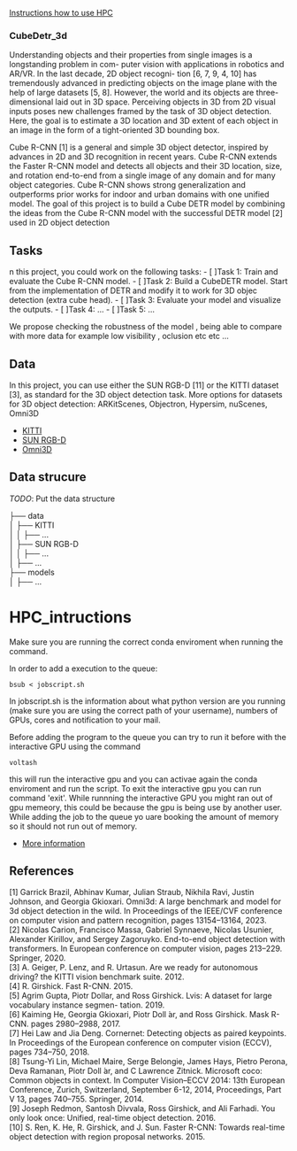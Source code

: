 
[Instructions how to use HPC](#HPC_intructions)
### CubeDetr_3d
Understanding objects and their properties from single images is a longstanding problem in com-
puter vision with applications in robotics and AR/VR. In the last decade, 2D object recogni-
tion [6, 7, 9, 4, 10] has tremendously advanced in predicting objects on the image plane with the
help of large datasets [5, 8]. However, the world and its objects are three-dimensional laid out in
3D space. Perceiving objects in 3D from 2D visual inputs poses new challenges framed by the task
of 3D object detection. Here, the goal is to estimate a 3D location and 3D extent of each object in
an image in the form of a tight-oriented 3D bounding box.

Cube R-CNN [1] is a general and simple 3D object detector, inspired by advances in 2D and 3D
recognition in recent years. Cube R-CNN extends the Faster R-CNN model and detects all objects
and their 3D location, size, and rotation end-to-end from a single image of any domain and for
many object categories. Cube R-CNN shows strong generalization and outperforms prior works for
indoor and urban domains with one unified model.
The goal of this project is to build a Cube DETR model by combining the ideas from the Cube
R-CNN model with the successful DETR model [2] used in 2D object detection

## Tasks

n this project, you could work on the following tasks:
    - [ ]Task 1: Train and evaluate the Cube R-CNN model.
    - [ ]Task 2: Build a CubeDETR model. Start from the implementation of DETR and modify it to work for 3D objec detection (extra cube head).
    - [ ]Task 3: Evaluate your model and visualize the outputs.
    - [ ]Task 4: ...
    - [ ]Task 5: ...

We propose checking the robustness of the model , being able to compare with more data for example low visibility , oclusion etc etc ... 

## Data

In this project, you can use either the SUN RGB-D [11] or the KITTI dataset [3], as standard for
the 3D object detection task. More options for datasets for 3D object detection: ARKitScenes,
Objectron, Hypersim, nuScenes, Omni3D

- [KITTI](https://www.cvlibs.net/datasets/kitti/)
- [SUN RGB-D](https://rgbd.cs.princeton.edu/)
- [Omni3D](https://github.com/facebookresearch/omni3d)

## Data strucure

*TODO*: Put the data structure  

├── data  
│   ├── KITTI  
│   │   ├── ...  
│   ├── SUN RGB-D  
│   │   ├── ...  
│   ├── ...  
├── models  
│   ├── ...  

# HPC_intructions
Make sure you are running the correct conda enviroment when running the command.

In order to add a execution to the queue:
```
bsub < jobscript.sh
```
In jobscript.sh is the information about what python version are you running (make sure you are using the correct path of your username), numbers of GPUs, cores and notification to your mail.


Before adding the program to the queue you can try to run it before with the interactive GPU using the command
```
voltash
```
this will run the interactive gpu and you can activae again the conda enviroment and run the script. To exit the interactive gpu you can run command 'exit'. While runnning the interactive GPU you might ran out of gpu memeory, this could be because the gpu is being use by another user. While adding the job to the queue yo uare booking the amount of memory so it should not run out of memory.


- [More information](https://skaftenicki.github.io/dtu_mlops/s10_extra/high_performance_clusters/)

## References

[1] Garrick Brazil, Abhinav Kumar, Julian Straub, Nikhila Ravi, Justin Johnson, and Georgia Gkioxari.
Omni3d: A large benchmark and model for 3d object detection in the wild. In Proceedings of the
IEEE/CVF conference on computer vision and pattern recognition, pages 13154–13164, 2023.  
[2] Nicolas Carion, Francisco Massa, Gabriel Synnaeve, Nicolas Usunier, Alexander Kirillov, and Sergey
Zagoruyko. End-to-end object detection with transformers. In European conference on computer vision,
pages 213–229. Springer, 2020.  
[3] A. Geiger, P. Lenz, and R. Urtasun. Are we ready for autonomous driving? the KITTI vision benchmark
suite. 2012.  
[4] R. Girshick. Fast R-CNN. 2015.  
[5] Agrim Gupta, Piotr Dollar, and Ross Girshick. Lvis: A dataset for large vocabulary instance segmen-
tation. 2019.  
[6] Kaiming He, Georgia Gkioxari, Piotr Doll ́ar, and Ross Girshick. Mask R-CNN. pages 2980–2988, 2017.  
[7] Hei Law and Jia Deng. Cornernet: Detecting objects as paired keypoints. In Proceedings of the European
conference on computer vision (ECCV), pages 734–750, 2018.  
[8] Tsung-Yi Lin, Michael Maire, Serge Belongie, James Hays, Pietro Perona, Deva Ramanan, Piotr Doll ́ar,
and C Lawrence Zitnick. Microsoft coco: Common objects in context. In Computer Vision–ECCV 2014:
13th European Conference, Zurich, Switzerland, September 6-12, 2014, Proceedings, Part V 13, pages
740–755. Springer, 2014.  
[9] Joseph Redmon, Santosh Divvala, Ross Girshick, and Ali Farhadi. You only look once: Unified, real-time
object detection. 2016.  
[10] S. Ren, K. He, R. Girshick, and J. Sun. Faster R-CNN: Towards real-time object detection with region
proposal networks. 2015.  

